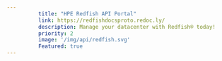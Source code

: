 ```yaml
---
          title: "HPE Redfish API Portal"
          link: https://redfishdocsproto.redoc.ly/
          description: Manage your datacenter with Redfish® today!
          priority: 2
          image: '/img/api/redfish.svg'
          Featured: true
---
```

          